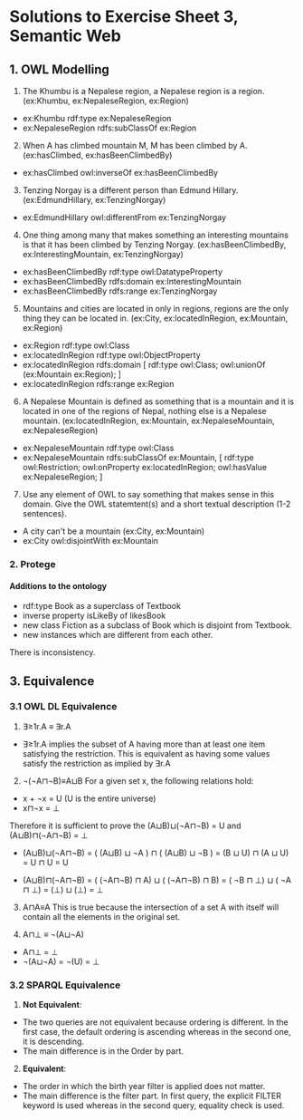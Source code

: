 # Solutions to Exercise Sheet 3, Semantic Web

## 1. OWL Modelling
1. The Khumbu is a Nepalese region, a Nepalese region is a region. (ex:Khumbu, ex:NepaleseRegion, ex:Region)
- ex:Khumbu rdf:type ex:NepaleseRegion
- ex:NepaleseRegion rdfs:subClassOf ex:Region

2. When A has climbed mountain M, M has been climbed by A. (ex:hasClimbed, ex:hasBeenClimbedBy)
- ex:hasClimbed owl:inverseOf ex:hasBeenClimbedBy

3. Tenzing Norgay is a different person than Edmund Hillary. (ex:EdmundHillary, ex:TenzingNorgay)
- ex:EdmundHillary owl:differentFrom ex:TenzingNorgay

4. One thing among many that makes something an interesting mountains is that it has been climbed by Tenzing Norgay.
(ex:hasBeenClimbedBy, ex:InterestingMountain, ex:TenzingNorgay)
- ex:hasBeenClimbedBy rdf:type owl:DatatypeProperty
- ex:hasBeenClimbedBy rdfs:domain ex:InterestingMountain
- ex:hasBeenClimbedBy rdfs:range ex:TenzingNorgay

5. Mountains and cities are located in only in regions, regions are the only thing they can be located in. (ex:City, ex:locatedInRegion, ex:Mountain, ex:Region)
- ex:Region rdf:type owl:Class
- ex:locatedInRegion rdf:type owl:ObjectProperty
- ex:locatedInRegion rdfs:domain [
    rdf:type owl:Class;
    owl:unionOf (ex:Mountain ex:Region);
]
- ex:locatedInRegion rdfs:range ex:Region

6. A Nepalese Mountain is defined as something that is a mountain and it is located in one of the regions of Nepal, nothing else is a Nepalese mountain.
(ex:locatedInRegion, ex:Mountain, ex:NepaleseMountain, ex:NepaleseRegion)
- ex:NepaleseMountain rdf:type owl:Class
- ex:NepaleseMountain rdfs:subClassOf ex:Mountain, [
    rdf:type owl:Restriction;
    owl:onProperty ex:locatedInRegion;
    owl:hasValue ex:NepaleseRegion;
]

7. Use any element of OWL to say something that makes sense in this domain. Give the OWL statemtent(s) and a short textual description (1-2 sentences).
- A city can't be a mountain (ex:City, ex:Mountain)
- ex:City owl:disjointWith ex:Mountain

### 2. Protege
#### Additions to the ontology
- rdf:type Book as a superclass of Textbook
- inverse property isLikeBy of likesBook
- new class Fiction as a subclass of Book which is disjoint from Textbook.
- new instances which are different from each other.

There is inconsistency.

## 3. Equivalence
### 3.1 OWL DL Equivalence
1. ∃≥1r.A ≡ ∃r.A
- ∃≥1r.A implies the subset of A having more than at least one item satisfying the restriction. This is equivalent as having some values satisfy the restriction as implied by ∃r.A

2. ¬(¬A⊓¬B)≡A⊔B
For a given set x, the following relations hold:
- x + ¬x = U (U is the entire universe)
- x⊓¬x = ⊥

Therefore it is sufficient to prove the (A⊔B)⊔(¬A⊓¬B) = U and (A⊔B)⊓(¬A⊓¬B) = ⊥

- (A⊔B)⊔(¬A⊓¬B) = ( (A⊔B) ⊔ ¬A ) ⊓ ( (A⊔B) ⊔ ¬B )
                = (B ⊔ U) ⊓ (A ⊔ U)
                = U ⊓ U
                = U

- (A⊔B)⊓(¬A⊓¬B) = ( (¬A⊓¬B) ⊓ A) ⊔ ( (¬A⊓¬B) ⊓ B)
                = ( ¬B ⊓ ⊥) ⊔ ( ¬A ⊓ ⊥)
                = (⊥) ⊔ (⊥)
                = ⊥

3. A⊓A≡A
This is true because the intersection of a set A with itself will contain all the elements in the original set.

4. A⊓⊥ ≡ ¬(A⊔¬A)
- A⊓⊥ = ⊥
- ¬(A⊔¬A) = ¬(U) = ⊥

### 3.2 SPARQL Equivalence
1. **Not Equivalent**:
- The two queries are not equivalent because ordering is different. In the first case, the default ordering is ascending whereas in the second one, it is descending.
- The main difference is in the Order by part.

2. **Equivalent**:
- The order in which the birth year filter is applied does not matter.
- The main difference is the filter part. In first query, the explicit FILTER keyword is used whereas in the second query, equality check is used.
